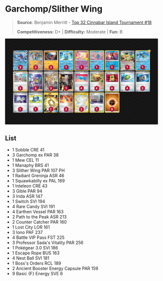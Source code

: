 # Garchomp/Slither Wing

> **Source**: Benjamin Merritt - [Top 32 Cinnabar Island Tournament #18](https://play.limitlesstcg.com/tournament/658b2aecf6974305e4caf4c0/player/burningblaziken/decklist)
> 
> **Competitiveness:** D+ | **Difficulty:** Moderate | **Fun:** B

![decklist](../../!Images/Standard/09BST-PAF/Garchomp-Slither%20Wing.PNG)

## List
* 1 Sobble CRE 41
* 3 Garchomp ex PAR 38
* 1 Mew CEL 11
* 1 Manaphy BRS 41
* 3 Slither Wing PAR 107 PH
* 1 Radiant Greninja ASR 46
* 1 Squawkabilly ex PAL 169
* 1 Inteleon CRE 43
* 3 Gible PAR 94
* 3 Irida ASR 147
* 1 Switch SVI 194
* 4 Rare Candy SVI 191
* 4 Earthen Vessel PAR 163
* 2 Path to the Peak ASR 213
* 2 Counter Catcher PAR 160
* 1 Lost City LOR 161
* 3 Iono PAF 237
* 4 Battle VIP Pass FST 225
* 3 Professor Sada's Vitality PAR 256
* 1 Pokégear 3.0 SVI 186
* 1 Escape Rope BUS 163
* 4 Nest Ball SVI 181
* 1 Boss's Orders RCL 189
* 2 Ancient Booster Energy Capsule PAR 159
* 9 Basic {F} Energy SVE 6
